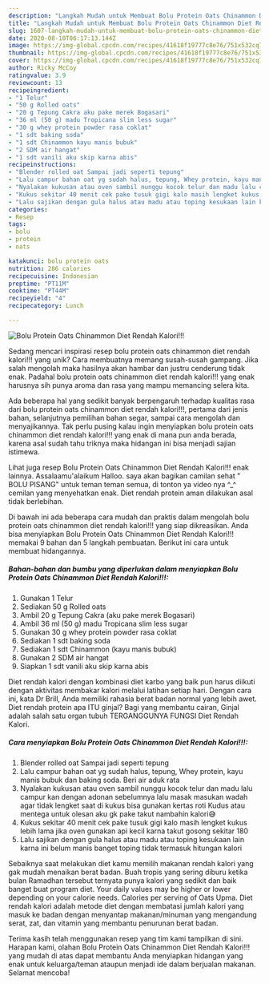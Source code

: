 ```yaml
---
description: "Langkah Mudah untuk Membuat Bolu Protein Oats Chinammon Diet Rendah Kalori!!! Anti Gagal"
title: "Langkah Mudah untuk Membuat Bolu Protein Oats Chinammon Diet Rendah Kalori!!! Anti Gagal"
slug: 1607-langkah-mudah-untuk-membuat-bolu-protein-oats-chinammon-diet-rendah-kalori-anti-gagal
date: 2020-08-10T06:17:13.144Z
image: https://img-global.cpcdn.com/recipes/41618f19777c8e76/751x532cq70/bolu-protein-oats-chinammon-diet-rendah-kalori-foto-resep-utama.jpg
thumbnail: https://img-global.cpcdn.com/recipes/41618f19777c8e76/751x532cq70/bolu-protein-oats-chinammon-diet-rendah-kalori-foto-resep-utama.jpg
cover: https://img-global.cpcdn.com/recipes/41618f19777c8e76/751x532cq70/bolu-protein-oats-chinammon-diet-rendah-kalori-foto-resep-utama.jpg
author: Ricky McCoy
ratingvalue: 3.9
reviewcount: 13
recipeingredient:
- "1 Telur"
- "50 g Rolled oats"
- "20 g Tepung Cakra aku pake merek Bogasari"
- "36 ml (50 g) madu Tropicana slim less sugar"
- "30 g whey protein powder rasa coklat"
- "1 sdt baking soda"
- "1 sdt Chinammon kayu manis bubuk"
- "2 SDM air hangat"
- "1 sdt vanili aku skip karna abis"
recipeinstructions:
- "Blender rolled oat Sampai jadi seperti tepung"
- "Lalu campur bahan oat yg sudah halus, tepung, Whey protein, kayu manis bubuk dan baking soda. Beri air aduk rata"
- "Nyalakan kukusan atau oven sambil nunggu kocok telur dan madu lalu campur kan dengan adonan sebelumnya lalu masak masukan wadah agar tidak lengket saat di kukus bisa gunakan kertas roti Kudus atau mentega untuk olesan aku gk pake takut nambahin kalori😅"
- "Kukus sekitar 40 menit cek pake tusuk gigi kalo masih lengket kukus lebih lama jika oven gunakan api kecil karna takut gosong sekitar 180"
- "Lalu sajikan dengan gula halus atau madu atau toping kesukaan lain karna ini belum manis banget toping tidak termasuk hitungan kalori"
categories:
- Resep
tags:
- bolu
- protein
- oats

katakunci: bolu protein oats 
nutrition: 286 calories
recipecuisine: Indonesian
preptime: "PT11M"
cooktime: "PT44M"
recipeyield: "4"
recipecategory: Lunch

---
```



![Bolu Protein Oats Chinammon Diet Rendah Kalori!!!](https://img-global.cpcdn.com/recipes/41618f19777c8e76/751x532cq70/bolu-protein-oats-chinammon-diet-rendah-kalori-foto-resep-utama.jpg)

Sedang mencari inspirasi resep bolu protein oats chinammon diet rendah kalori!!! yang unik? Cara membuatnya memang susah-susah gampang. Jika salah mengolah maka hasilnya akan hambar dan justru cenderung tidak enak. Padahal bolu protein oats chinammon diet rendah kalori!!! yang enak harusnya sih punya aroma dan rasa yang mampu memancing selera kita.

Ada beberapa hal yang sedikit banyak berpengaruh terhadap kualitas rasa dari bolu protein oats chinammon diet rendah kalori!!!, pertama dari jenis bahan, selanjutnya pemilihan bahan segar, sampai cara mengolah dan menyajikannya. Tak perlu pusing kalau ingin menyiapkan bolu protein oats chinammon diet rendah kalori!!! yang enak di mana pun anda berada, karena asal sudah tahu triknya maka hidangan ini bisa menjadi sajian istimewa.

Lihat juga resep Bolu Protein Oats Chinammon Diet Rendah Kalori!!! enak lainnya. Assalaamu&#39;alaikum Halloo. saya akan bagikan camilan sehat &#34; BOLU PISANG&#34; untuk teman teman semua, di tonton ya video nya ^_^ cemilan yang menyehatkan enak. Diet rendah protein aman dilakukan asal tidak berlebihan.


Di bawah ini ada beberapa cara mudah dan praktis dalam mengolah bolu protein oats chinammon diet rendah kalori!!! yang siap dikreasikan. Anda bisa menyiapkan Bolu Protein Oats Chinammon Diet Rendah Kalori!!! memakai 9 bahan dan 5 langkah pembuatan. Berikut ini cara untuk membuat hidangannya.

<!--inarticleads1-->

##### Bahan-bahan dan bumbu yang diperlukan dalam menyiapkan Bolu Protein Oats Chinammon Diet Rendah Kalori!!!:

1. Gunakan 1 Telur
1. Sediakan 50 g Rolled oats
1. Ambil 20 g Tepung Cakra (aku pake merek Bogasari)
1. Ambil 36 ml (50 g) madu Tropicana slim less sugar
1. Gunakan 30 g whey protein powder rasa coklat
1. Sediakan 1 sdt baking soda
1. Sediakan 1 sdt Chinammon (kayu manis bubuk)
1. Gunakan 2 SDM air hangat
1. Siapkan 1 sdt vanili aku skip karna abis


Diet rendah kalori dengan kombinasi diet karbo yang baik pun harus diikuti dengan aktivitas membakar kalori melalui latihan setiap hari. Dengan cara ini, kata Dr Brill, Anda memiliki rahasia berat badan normal yang lebih awet. Diet rendah protein apa ITU ginjal? Bagi yang membantu cairan, Ginjal adalah salah satu organ tubuh TERGANGGUNYA FUNGSI Diet Rendah Kalori. 

<!--inarticleads2-->

##### Cara menyiapkan Bolu Protein Oats Chinammon Diet Rendah Kalori!!!:

1. Blender rolled oat Sampai jadi seperti tepung
1. Lalu campur bahan oat yg sudah halus, tepung, Whey protein, kayu manis bubuk dan baking soda. Beri air aduk rata
1. Nyalakan kukusan atau oven sambil nunggu kocok telur dan madu lalu campur kan dengan adonan sebelumnya lalu masak masukan wadah agar tidak lengket saat di kukus bisa gunakan kertas roti Kudus atau mentega untuk olesan aku gk pake takut nambahin kalori😅
1. Kukus sekitar 40 menit cek pake tusuk gigi kalo masih lengket kukus lebih lama jika oven gunakan api kecil karna takut gosong sekitar 180
1. Lalu sajikan dengan gula halus atau madu atau toping kesukaan lain karna ini belum manis banget toping tidak termasuk hitungan kalori


Sebaiknya saat melakukan diet kamu memilih makanan rendah kalori yang gak mudah menaikan berat badan. Buah tropis yang sering diburu ketika bulan Ramadhan tersebut ternyata punya kalori yang sedikit dan baik banget buat program diet. Your daily values may be higher or lower depending on your calorie needs. Calories per serving of Oats Upma. Diet rendah kalori adalah metode diet dengan membatasi jumlah kalori yang masuk ke badan dengan menyantap makanan/minuman yang mengandung serat, zat, dan vitamin yang membantu penurunan berat badan. 

Terima kasih telah menggunakan resep yang tim kami tampilkan di sini. Harapan kami, olahan Bolu Protein Oats Chinammon Diet Rendah Kalori!!! yang mudah di atas dapat membantu Anda menyiapkan hidangan yang enak untuk keluarga/teman ataupun menjadi ide dalam berjualan makanan. Selamat mencoba!
